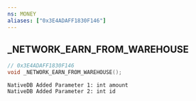 ```yaml
---
ns: MONEY
aliases: ["0x3E4ADAFF1830F146"]
---
```

## _NETWORK_EARN_FROM_WAREHOUSE

```c
// 0x3E4ADAFF1830F146
void _NETWORK_EARN_FROM_WAREHOUSE();
```

```
NativeDB Added Parameter 1: int amount
NativeDB Added Parameter 2: int id
```

